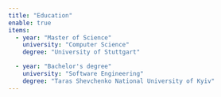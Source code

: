 ```yaml
---
title: "Education"
enable: true
items:
  - year: "Master of Science"
    university: "Computer Science"
    degree: "University of Stuttgart"

  - year: "Bachelor's degree"
    university: "Software Engineering"
    degree: "Taras Shevchenko National University of Kyiv"
---
```

